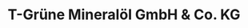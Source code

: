---
title: "T-Grüne Mineralöl GmbH & Co. KG"
url: /arnsberg/t-gruene-mineraloel-gmbh-und-co-kg/
shop: Kiosk
---